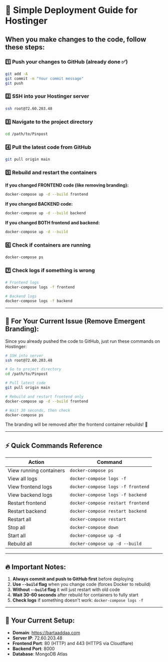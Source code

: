 # 🚀 Simple Deployment Guide for Hostinger

## When you make changes to the code, follow these steps:

### 1️⃣ Push your changes to GitHub (already done ✅)
```bash
git add -A
git commit -m "Your commit message"
git push
```

### 2️⃣ SSH into your Hostinger server
```bash
ssh root@72.60.203.48
```

### 3️⃣ Navigate to the project directory
```bash
cd /path/to/Pinpost
```

### 4️⃣ Pull the latest code from GitHub
```bash
git pull origin main
```

### 5️⃣ Rebuild and restart the containers

**If you changed FRONTEND code (like removing branding):**
```bash
docker-compose up -d --build frontend
```

**If you changed BACKEND code:**
```bash
docker-compose up -d --build backend
```

**If you changed BOTH frontend and backend:**
```bash
docker-compose up -d --build
```

### 6️⃣ Check if containers are running
```bash
docker-compose ps
```

### 7️⃣ Check logs if something is wrong
```bash
# Frontend logs
docker-compose logs -f frontend

# Backend logs
docker-compose logs -f backend
```

---

## 🎯 For Your Current Issue (Remove Emergent Branding):

Since you already pushed the code to GitHub, just run these commands on Hostinger:

```bash
# SSH into server
ssh root@72.60.203.48

# Go to project directory
cd /path/to/Pinpost

# Pull latest code
git pull origin main

# Rebuild and restart frontend only
docker-compose up -d --build frontend

# Wait 30 seconds, then check
docker-compose ps
```

The branding will be removed after the frontend container rebuilds! 🎉

---

## ⚡ Quick Commands Reference

| Action | Command |
|--------|---------|
| View running containers | `docker-compose ps` |
| View all logs | `docker-compose logs -f` |
| View frontend logs | `docker-compose logs -f frontend` |
| View backend logs | `docker-compose logs -f backend` |
| Restart frontend | `docker-compose restart frontend` |
| Restart backend | `docker-compose restart backend` |
| Restart all | `docker-compose restart` |
| Stop all | `docker-compose down` |
| Start all | `docker-compose up -d` |
| Rebuild all | `docker-compose up -d --build` |

---

## 🔥 Important Notes:

1. **Always commit and push to GitHub first** before deploying
2. **Use `--build` flag** when you change code (forces Docker to rebuild)
3. **Without `--build` flag** it will just restart with old code
4. **Wait 30-60 seconds** after rebuild for containers to fully start
5. **Check logs** if something doesn't work: `docker-compose logs -f`

---

## 🎨 Your Current Setup:

- **Domain**: https://bartaaddaa.com
- **Server IP**: 72.60.203.48
- **Frontend Port**: 80 (HTTP) and 443 (HTTPS via Cloudflare)
- **Backend Port**: 8000
- **Database**: MongoDB Atlas
